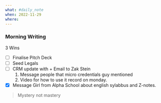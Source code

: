 ```yaml
---
what: #daily_note
when: 2022-11-29
where: 
---
```


### Morning Writing
3 Wins 
- [ ] Finalise Pitch Deck
- [ ] Seed Legals
- [ ] CRM update with + Email to Zak Stein
	1. Message people that micro credentials guy mentioned
	2. Video for how to use it record on monday.
- [x] Message Girl from Alpha School about english sylabbus and Z-notes.

>Mystery not mastery